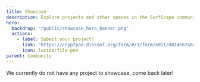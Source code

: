 ```yaml
---
title: Showcase
description: Explore projects and other spaces in the SurfScape community
hero:
  backdrop: "/public/showcase_hero_banner.png"
  actions:
    - label: Submit your project!
      link: "https://cryptpad.disroot.org/form/#/3/form/edit/d814e67a8c5c5ffd98a9aaaa065175c2/"
      icon: lucide:file-pen
parent: Community
---
```


We currently do not have any project to showcase, come back later!
